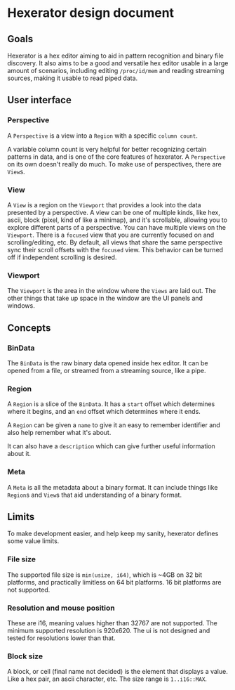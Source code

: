 # Hexerator design document

## Goals

Hexerator is a hex editor aiming to aid in pattern recognition and binary file discovery.
It also aims to be a good and versatile hex editor usable in a large amount of scenarios,
including editing `/proc/id/mem` and reading streaming sources, making it usable to read
piped data.

## User interface

### Perspective
A `Perspective` is a view into a `Region` with a specific `column count`.

A variable column count is very helpful for better recognizing certain patterns in data, and is one of the core features of hexerator. A `Perspective` on its own doesn't really do much. To make use of perspectives, there are `View`s.

### View

A `View` is a region on the `Viewport` that provides a look into the data presented by a perspective. A view can be one of multiple kinds, like hex, ascii, block (pixel, kind of like a minimap), and it's scrollable, allowing you to explore different parts of a perspective. You can have multiple views on the `Viewport`. There is a `focused` view that you are currently focused on and scrolling/editing, etc.
By default, all views that share the same perspective sync their scroll offsets with the `focused` view. This behavior can be turned off if independent scrolling is desired.

### Viewport

The `Viewport` is the area in the window where the `Views` are laid out.
The other things that take up space in the window are the UI panels and windows.

## Concepts

### BinData
The `BinData` is the raw binary data opened inside hex editor.
It can be opened from a file, or streamed from a streaming source, like a pipe.

### Region
A `Region` is a slice of the `BinData`.
It has a `start` offset which determines where it begins,
and an `end` offset which determines where it ends.

A `Region` can be given a `name` to give it an easy to remember
identifier and also help remember what it's about.

It can also have a `description` which can give further useful information about it.

### Meta
A `Meta` is all the metadata about a binary format. It can include things like `Region`s and `View`s that aid understanding
of a binary format.

## Limits
To make development easier, and help keep my sanity, hexerator defines some value limits.

### File size
The supported file size is `min(usize, i64)`, which is ~4GB on 32 bit platforms,
and practically limitless on 64 bit platforms. 16 bit platforms are not supported.

### Resolution and mouse position
These are i16, meaning values higher than 32767 are not supported.
The minimum supported resolution is 920x620. The ui is not designed and tested for
resolutions lower than that.

### Block size
A block, or cell (final name not decided) is the element that displays a value.
Like a hex pair, an ascii character, etc.
The size range is `1..i16::MAX`.
